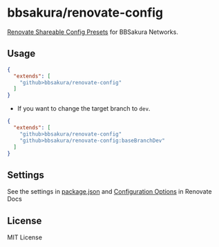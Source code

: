 # bbsakura/renovate-config

[Renovate Shareable Config Presets](https://docs.renovatebot.com/config-presets/) for BBSakura Networks.

## Usage

```json
{
  "extends": [
    "github>bbsakura/renovate-config"
  ]
}
```

- If you want to change the target branch to `dev`.

```json
{
  "extends": [
    "github>bbsakura/renovate-config"
    "github>bbsakura/renovate-config:baseBranchDev"
  ]
}
```

## Settings

See the settings in [package.json](https://github.com/bbsakura/renovate-config/blob/master/package.json) and [Configuration Options](https://renovatebot.com/docs/configuration-options/) in Renovate Docs

## License

MIT License
